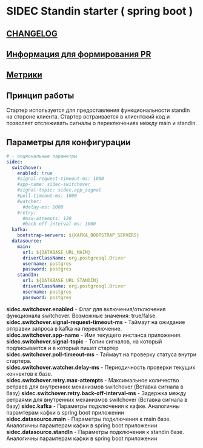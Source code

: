 # SIDEC Standin starter ( spring boot )

## [CHANGELOG](../CHANGELOG.md)
## [Информация для формирования PR](../CONTRIBUTING.md)
## [Метрики](./METRICS.md)


## Принцип работы
Стартер используется для предоставления функциональности standin на стороне клиента.
Стартер встраивается в клиентский код и позволяет отслеживать сигналы о переключениях между main и standin.
## Параметры для конфигурации
```yaml
# - опциональные параметры
sidec:
  switchover:
    enabled: true
    #signal-request-timeout-ms: 1000
    #app-name: sidec-switchover
    #signal-topic: sidec.app_signal
    #poll-timeout-ms: 1000
    #watcher:
      #delay-ms: 1000
    #retry:
      #max-attempts: 120
      #back-off-interval-ms: 1000
  kafka:
    bootstrap-servers: ${KAFKA_BOOTSTRAP_SERVERS}
  datasource:
    main:
      url: ${DATABASE_URL_MAIN}
      driverClassName: org.postgresql.Driver
      username: postgres
      password: postgres
    standIn:
      url: ${DATABASE_URL_STANDIN}
      driverClassName: org.postgresql.Driver
      username: postgres
      password: postgres
```
**sidec.switchover.enabled** - Флаг для включения/отключения функционала switchover. Возможные значения: true/false.    
**sidec.switchover.signal-request-timeout-ms** - Таймаут на ожидание отправки запроса в kafka на переключение.    
**sidec.switchover.app-name** - Имя текущего инстанса приложения.    
**sidec.switchover.signal-topic** - Топик сигналов, на который подписывается и в который пишет стартер    
**sidec.switchover.poll-timeout-ms** - Таймаут на проверку статуса внутри стартера.    
**sidec.switchover.watcher.delay-ms** - Периодичность проверки текущих коннектов к базе.     
**sidec.switchover.retry.max-attempts** - Максимальное количество ретраев для внутренних механизмов switchover (Вставка сигнала в базу)
**sidec.switchover.retry.back-off-interval-ms** - Задержка между ретраями для внутренних механизмов switchover (Вставка сигнала в базу)
**sidec.kafka** - Параметры подключения к кафке. Аналогичны парамтерам кафки в spring boot приложении    
**sidec.datasource.main** - Параметры подключения к main базе. Аналогичны парамтерам кафки в spring boot приложении    
**sidec.datasource.standIn** - Параметры подключения к standin базе. Аналогичны парамтерам кафки в spring boot приложении
